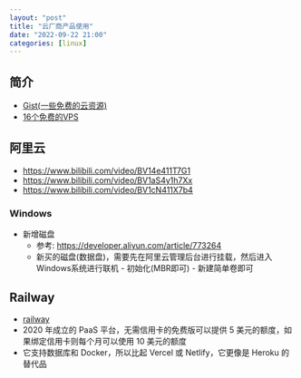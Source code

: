 ```yaml
---
layout: "post"
title: "云厂商产品使用"
date: "2022-09-22 21:00"
categories: [linux]
---
```


## 简介

- [Gist(一些免费的云资源)](https://gist.github.com/imba-tjd/d73258f0817255dbe77d64d40d985e76)
- [16个免费的VPS](https://www.fuwu7.com/vps/3637.html)

## 阿里云

- https://www.bilibili.com/video/BV14e411T7G1
- https://www.bilibili.com/video/BV1aS4y1h7Xx
- https://www.bilibili.com/video/BV1cN411X7b4

### Windows

- 新增磁盘
    - 参考: https://developer.aliyun.com/article/773264
    - 新买的磁盘(数据盘)，需要先在阿里云管理后台进行挂载，然后进入Windows系统进行联机 - 初始化(MBR即可) - 新建简单卷即可

## Railway

- [railway](https://railway.app?referralCode=smalle)
- 2020 年成立的 PaaS 平台，无需信用卡的免费版可以提供 5 美元的额度，如果绑定信用卡则每个月可以使用 10 美元的额度
- 它支持数据库和 Docker，所以比起 Vercel 或 Netlify，它更像是 Heroku 的替代品

